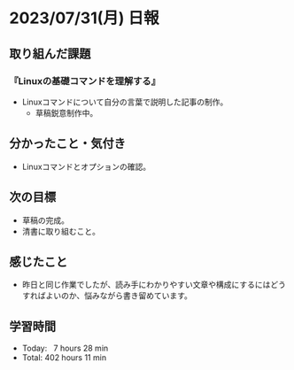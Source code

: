 # 2023/07/31(月) 日報

## 取り組んだ課題
### 『Linuxの基礎コマンドを理解する』
- Linuxコマンドについて自分の言葉で説明した記事の制作。
  - 草稿鋭意制作中。


## 分かったこと・気付き
- Linuxコマンドとオプションの確認。


## 次の目標
- 草稿の完成。
- 清書に取り組むこと。


## 感じたこと
- 昨日と同じ作業でしたが、読み手にわかりやすい文章や構成にするにはどうすればよいのか、悩みながら書き留めています。


## 学習時間
- Today:&nbsp;&nbsp; 7 hours 28 min
- Total: 402 hours 11 min
